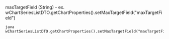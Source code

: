 maxTargetField (String) - ex. wChartSeriesListDTO.getChartProperties().setMaxTargetField("maxTargetField")

```
java wChartSeriesListDTO.getChartProperties().setMaxTargetField("maxTargetField");
```
